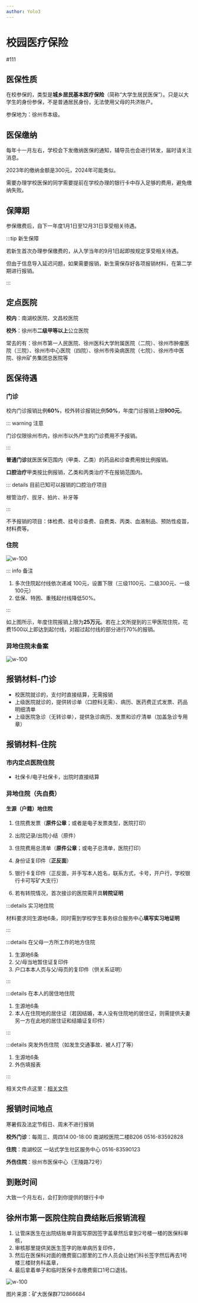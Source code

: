 ```yaml
---
author: Yolo3
---
```


# 校园医疗保险

#111

## 医保性质

在校参保的，类型是**城乡居民基本医疗保险**（简称“大学生居民医保”）。只是以大学生的身份参保，不是普通居民身份，无法使用父母的共济账户。

参保地为：徐州市本级。

## 医保缴纳

每年十一月左右，学校会下发缴纳医保的通知，辅导员也会进行转发，届时请关注消息。

2023年的缴纳金额是300元，2024年可能类似。

需要办理学校医保的同学需要提前在学校办理的银行卡中存入足够的费用，避免缴纳失败。

## 保障期

参保缴费后，自下一年度1月1日至12月31日享受相关待遇。

:::tip 新生保障

若新生首次办理参保缴费的，从入学当年的9月1日起即按规定享受相关待遇。

但由于信息导入延迟问题，如果需要报销，新生需保存好各项报销材料，在第二学期进行报销。

:::

## 定点医院

**校内**：南湖校医院、文昌校医院

**校外**：徐州市**二级甲等以上**公立医院

常去的有：徐州市第一人民医院、徐州医科大学附属医院（二院）、徐州市肿瘤医院（三院）、徐州市中心医院（四院）、徐州市传染病医院（七院）、徐州市中医院、徐州矿务集团总医院等

## 医保待遇

### 门诊

校内门诊报销比例**60%**，校外转诊报销比例**50%**，年度门诊报销上限**900元**。

::: warning 注意

门诊仅限徐州市内，徐州市以外产生的门诊费用不予报销。

:::

**普通门诊**就医医保范围内（甲类、乙类）的药品和诊查费用按比例报销。

**口腔治疗**甲类按比例报销，乙类和丙类治疗不在报销范围内。

::: details 目前已知可以报销的口腔治疗项目

根管治疗、拔牙、拍片、补牙等

:::

不予报销的项目：体检费、挂号诊查费、自费类、丙类、血液制品、预防性疫苗，材料费等。

### 住院

![w-100](https://s2.loli.net/2024/08/22/NdfhcuLAJwtmTXS.webp)

::: info 备注

1. 多次住院起付线依次递减 100元，设置下限（三级1100元、二级300元、一级100元） 
2. 低保、特困、重残起付线降低50%。

:::

如上图所示，年度住院报销上限为**25万元**。若在上文所提到的三甲医院住院，花费1500以上即达到起付线，对超过起付线的部分进行70%的报销。

### 异地住院未备案

![w-100](https://s2.loli.net/2024/08/25/2WwHGL1d6yopNOS.webp)

## 报销材料-门诊

- 校医院就诊的，支付时直接结算，无需报销
- 上级医院就诊的，提供转诊单（口腔科无需）、病历、医药费正式发票、药品明细清单
- 上级医院急诊（无转诊单），提供急诊病历、发票和诊疗清单（加盖急诊专用章）

## 报销材料-住院

### 市内定点医院住院

- 社保卡/电子社保卡，出院时直接结算

### 异地住院（先自费）

#### 生源（户籍）地住院

1. 住院费发票（**原件公章**；或者是电子发票类型，医院打印）
2. 出院记录/出院小结（原件）
3. 住院费用总清单（**原件公章**；或电子总清单，医院打印）
4. 身份证复印件（**正反面**）
5. 银行卡复印件（正反面，并手写本人姓名，联系方式，卡号，开户行，学校银行卡可写矿大支行）

6. 若有转院情况，首次接诊的医院需开具**转院证明**

:::details 实习地住院

材料要求同生源地6条，同时需到学校学生事务综合服务中心**填写实习地证明**

:::

:::details 在父母一方所工作的地方住院 

1. 生源地6条
2. 父/母当地暂住证复印件
3. 户口本本人页与父/母页的复印件（供关系证明）

:::

:::details 在本人的居住地住院

1. 生源地6条
2. 本人在住院地的居住证（若因结婚，本人没有住院地的居住证，则需提供夫妻另一方在此地的居住证和结婚证复印件）

:::

:::details 突发外伤住院（如发生交通事故、被人打了等）

1. 生源地6条
2. 外伤填报表

:::

相关文件点这里：[相关文件](../Download)

## 报销时间地点

寒暑假及法定节假日、周末不进行报销

**校外门诊**：每周三、周四14:00-18:00 南湖校医院二楼B206 0516-83592828

**住院**：南湖校区 一站式学生社区服务中心 0516-83590123

**外伤住院**：徐州市医保中心（王陵路72号）

## 到账时间

大致一个月左右，会打到你提供的银行卡中

## 徐州市第一医院住院自费结账后报销流程

1.  让管床医生在出院结账单背面写原因签字盖章然后拿到2号楼一楼的医保科审核，
2.  审核那里提供吴医生签字的账单病历复印件，
3.  然后在医保科对面的缴费窗口那里的工作人员会让她们科长签字然后再去1号楼三楼财务科盖章，
4.  最后拿着单子和临时医保卡去缴费窗口1号口退钱。

![w-100](https://s2.loli.net/2024/08/23/iTw6X79kUvhgz42.png)

图片来源：矿大医保群712866684
